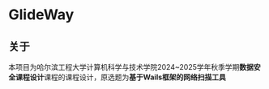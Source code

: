 # GlideWay

## 关于

本项目为哈尔滨工程大学计算机科学与技术学院2024~2025学年秋季学期**数据安全课程设计**课程的课程设计，原选题为**基于Wails框架的网络扫描工具**


